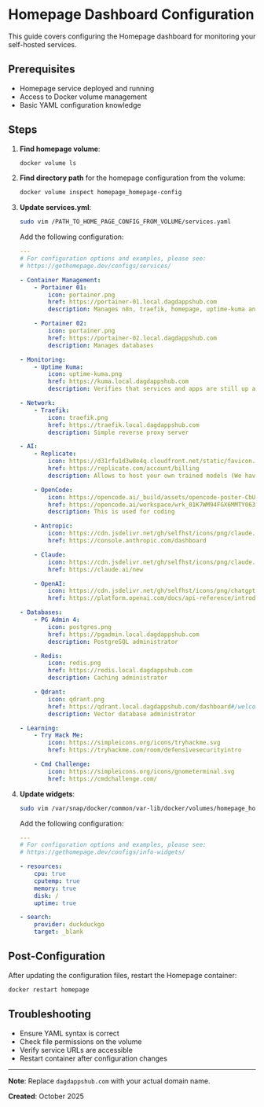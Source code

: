 # Homepage Dashboard Configuration

This guide covers configuring the Homepage dashboard for monitoring your self-hosted services.

## Prerequisites

- Homepage service deployed and running
- Access to Docker volume management
- Basic YAML configuration knowledge

## Steps

1. **Find homepage volume**:
   ```bash
   docker volume ls
   ```

2. **Find directory path** for the homepage configuration from the volume:
   ```bash
   docker volume inspect homepage_homepage-config
   ```

3. **Update services.yml**:
   ```bash
   sudo vim /PATH_TO_HOME_PAGE_CONFIG_FROM_VOLUME/services.yaml
   ```

   Add the following configuration:
   ```yaml
   ---
   # For configuration options and examples, please see:
   # https://gethomepage.dev/configs/services/
   
   - Container Management:
       - Portainer 01:
           icon: portainer.png
           href: https://portainer-01.local.dagdappshub.com
           description: Manages n8n, traefik, homepage, uptime-kuma and backends
   
       - Portainer 02:
           icon: portainer.png
           href: https://portainer-02.local.dagdappshub.com
           description: Manages databases
   
   - Monitoring:
       - Uptime Kuma:
           icon: uptime-kuma.png
           href: https://kuma.local.dagdappshub.com
           description: Verifies that services and apps are still up and running
   
   - Network:
       - Traefik:
           icon: traefik.png
           href: https://traefik.local.dagdappshub.com
           description: Simple reverse proxy server
   
   - AI:
       - Replicate:
           icon: https://d31rfu1d3w8e4q.cloudfront.net/static/favicon.fdf5ef8729cc.png
           href: https://replicate.com/account/billing
           description: Allows to host your own trained models (We have IBM Granite 4 here :))
   
       - OpenCode:
           icon: https://opencode.ai/_build/assets/opencode-poster-CbUiDHgA.png
           href: https://opencode.ai/workspace/wrk_01K7WM94FGX6MMTY063KE7D2GY/billing
           description: This is used for coding
   
       - Antropic:
           icon: https://cdn.jsdelivr.net/gh/selfhst/icons/png/claude.png
           href: https://console.anthropic.com/dashboard
   
       - Claude:
           icon: https://cdn.jsdelivr.net/gh/selfhst/icons/png/claude.png
           href: https://claude.ai/new
   
       - OpenAI:
           icon: https://cdn.jsdelivr.net/gh/selfhst/icons/png/chatgpt.png
           href: https://platform.openai.com/docs/api-reference/introduction
   
   - Databases:
       - PG Admin 4:
           icon: postgres.png
           href: https://pgadmin.local.dagdappshub.com
           description: PostgreSQL administrator
   
       - Redis:
           icon: redis.png
           href: https://redis.local.dagdappshub.com
           description: Caching administrator
   
       - Qdrant:
           icon: qdrant.png
           href: https://qdrant.local.dagdappshub.com/dashboard#/welcome
           description: Vector database administrator
   
   - Learning:
       - Try Hack Me:
           icon: https://simpleicons.org/icons/tryhackme.svg
           href: https://tryhackme.com/room/defensivesecurityintro
   
       - Cmd Challenge:
           icon: https://simpleicons.org/icons/gnometerminal.svg
           href: https://cmdchallenge.com/
   ```

4. **Update widgets**:
   ```bash
   sudo vim /var/snap/docker/common/var-lib/docker/volumes/homepage_homepage-config/_data/widgets.yaml
   ```

   Add the following configuration:
   ```yaml
   ---
   # For configuration options and examples, please see:
   # https://gethomepage.dev/configs/info-widgets/

   - resources:
       cpu: true
       cputemp: true
       memory: true
       disk: /
       uptime: true

   - search:
       provider: duckduckgo
       target: _blank
   ```

## Post-Configuration

After updating the configuration files, restart the Homepage container:

```bash
docker restart homepage
```

## Troubleshooting

- Ensure YAML syntax is correct
- Check file permissions on the volume
- Verify service URLs are accessible
- Restart container after configuration changes

---

**Note**: Replace `dagdappshub.com` with your actual domain name.

**Created**: October 2025
